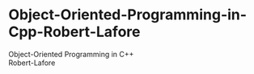 # Object-Oriented-Programming-in-Cpp-Robert-Lafore
Object-Oriented Programming in C++ <br>Robert-Lafore
